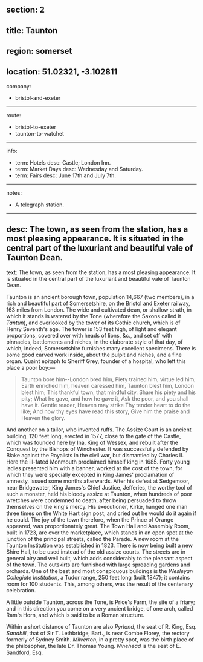 section: 2
----
title: Taunton
----
region: somerset
----
location: 51.02321, -3.102811
----
company:
- bristol-and-exeter
----
route:
- bristol-to-exeter
- taunton-to-watchet
----
info:
- term: Hotels
  desc: Castle; London Inn.
- term: Market Days
  desc: Wednesday and Saturday.
- term: Fairs
  desc: June 17th and July 7th.
----
notes:
- A telegraph station.
----
desc: The town, as seen from the station, has a most pleasing appearance. It is situated in the central part of the luxuriant and beautiful vale of Taunton Dean.
----
text: The town, as seen from the station, has a most pleasing appearance. It is situated in the central part of the luxuriant and beautiful vale of Taunton Dean.

Taunton is an ancient borough town, population 14,667 (two members), in a rich and beautiful part of Somersetshire, on the Bristol and Exeter railway, 163 miles from London. The wide and cultivated dean, or shallow strath, in which it stands is watered by the Tone (wherefore the Saxons called it *Tantun*), and overlooked by the tower of its Gothic church, which is of Henry Seventh's age. The tower is 153 feet high, of light and elegant proportions, covered over with heads of lions, &c., and set off with pinnacles, battlements and niches, in the elaborate style of that day, of which, indeed, Somersetshire furnishes many excellent specimens. There is some good carved work inside, about the pulpit and niches, and a fine organ. Quaint epitaph to Sheriff Grey, founder of a hospital, who left this place a poor boy:—

> Taunton bore him--London bred him,
> Piety trained him, virtue led him;
> Earth enriched him, heaven caressed him,
> Taunton blest him, London blest him;
> This thankful town, that mindful city.
> Share his piety and his pity;
> What he gave, and how he gave it,
> Ask the poor, and you shall have it.
> Gentle reader, Heaven may strike
> Thy tender heart to do the like;
> And now thy eyes have read this story,
> Give him the praise and Heaven the glory.‎

And another on a tailor, who invented ruffs. The Assize Court is an ancient building, 120 feet long, erected in 1577, close to the gate of the Castle, which was founded here by Ina, King of Wessex, and rebuilt after the Conquest by the Bishops of Winchester. It was successfully defended by Blake against the Royalists in the civil war, but dismantled by Charles II. Here the ill-fated Monmouth proclaimed himself king in 1685. Forty young ladies presented him with a banner, worked at the cost of the town, for which they were specially excepted in King James' proclamation of amnesty, issued some months afterwards. After his defeat at Sedgemoor, near Bridgewater, King James's Chief Justice, Jefferies, the worthy tool of such a monster, held his bloody assize at Taunton, when hundreds of poor wretches were condemned to death, after being persuaded to throw themselves on the king's mercy. His executioner, Kirke, hanged one man three times on the White Hart sign post, and cried out he would do it again if he could. The joy of the town therefore, when the Prince of Orange appeared, was proportionately great. The Town Hall and Assembly Room, built in 1723, are over the marketplace, which stands in an open spot at the junction of the principal streets, called the Parade. A new room at the Taunton Institution was established in 1823. There is now being built a new Shire Hall, to be used instead of the old assize courts. The streets are in general airy and well built, which adds considerably to the pleasant aspect of the town. The outskirts are furnished with large spreading gardens and orchards. One of the best and most conspicuous buildings is the *Wesleyan Collegiate Institution*, a Tudor range, 250 feet long (built 1847); it contains room for 100 students. This, among others, was the result of the centenary celebration.

A little outside Taunton, across the Tone, is Price's Farm, the site of a friary; and in this direction you come on a very ancient bridge, of one arch, called Ram's Horn, and which is said to be a Roman structure.

Within a short distance of Taunton are also *Pyrland*, the seat of R. King, Esq. *Sandhill*, that of Sir T. Lethbridge, Bart., is near Combe Florey, the rectory formerly of Sydney Smith. *Milverton*, in a pretty spot, was the birth place of the philosopher, the late Dr. Thomas Young. *Ninehead* is the seat of E. Sandford, Esq.
